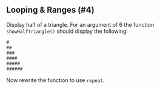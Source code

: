 ## Looping & Ranges (#4)

Display half of a triangle. For an argument of 6 the function
`showHalfTriangle()` should display the following:

```text
#
##
###
####
#####
######
```

Now rewrite the function to use `repeat`.
